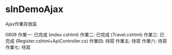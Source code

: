 # slnDemoAjax
Ajax作業存放區

0809
作業一: 已完成  (index.cshtml)
作業二: 已完成  (Travel.cshtml)
作業三: 已完成  (Register.cshtml+ApiController.cs)
作業四: 待寫
作業五: 待寫
作業六: 待寫
作業七: 待寫
